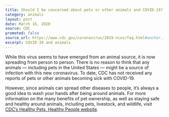 ```yaml
---
title: Should I be concerned about pets or other animals and COVID-19?
category: animals
layout: post
date: March 16, 2020
source: CDC
promoted: false
source_url: https://www.cdc.gov/coronavirus/2019-ncov/faq.html#anchor_1584390773118
excerpt: COVID-19 and animals
---
```


While this virus seems to have emerged from an animal source, it is now spreading from person to person. There is no reason to think that any animals &mdash; including pets in the United States &mdash; might be a source of infection with this new coronavirus. To date, CDC has not received any reports of pets or other animals becoming sick with COVID-19. 

However, since animals can spread other diseases to people, it’s always a good idea to wash your hands after being around animals. For more information on the many benefits of pet ownership, as well as staying safe and healthy around animals, including pets, livestock, and wildlife, visit <a href="https://www.cdc.gov/healthypets/index.html" target="_blank">CDC’s Healthy Pets, Healthy People website</a>.
